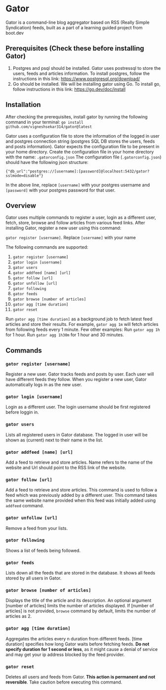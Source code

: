 # Gator

Gator is a command-line blog aggregator based on RSS (Really Simple Syndication) feeds, built as a part of a learning guided project from boot.dev

## Prerequisites (Check these before installing Gator)

1. Postgres and psql should be installed. Gator uses postressql to store the users, feeds and articles information. To install postgres, follow the instructions in this link: https://www.postgresql.org/download/
2. Go should be installed. We will be installing gator using Go. To install go, follow instructions in this link: https://go.dev/doc/install 

## Installation

After checking the prerequisites, install gator by running the following command in your terminal: 
`go install github.com/vigneshsekar314/gator@latest`

Gator uses a configuration file to store the information of the logged in user and postgres connection string (postgres SQL DB stores the users, feeds and posts information).
Gator expects the configuration file to be present in your home directory. Create the configuration file in your home directory with the name: `.gatorconfig.json`
The configuration file (`.gatorconfig.json`) should have the following json structure:

```{"db_url":"postgres://[username]:[password]@localhost:5432/gator?sslmode=disable"}```

In the above line, replace `[username]` with your postgres username and `[password]` with your postgres password for that user.

## Overview

Gator uses multiple commands to register a user, login as a different user, fetch, store, browse and follow articles from various feed links.
After installing Gator, register a new user using this command:

`gator register [username]`. Replace `[username]` with your name

The following commands are supported:

1. `gator register [username]`
2. `gator login [username]`
3. `gator users`
4. `gator addfeed [name] [url]`
5. `gator follow [url]`
6. `gator unfollow [url]`
7. `gator following`
8. `gator feeds`
9. `gator browse [number of articles]`
10. `gator agg [time duration]`
11. `gator reset`


Run `gator agg [time duration]` as a background job to fetch latest feed articles and store their results. For example, `gator agg 1m` will fetch articles from following feeds every 1 minute.
Few other examples: Run `gator agg 1h` for 1 hour. Run `gator agg 1h30m` for 1 hour and 30 minutes.

## Commands

### `gator register [username]`
Register a new user. Gator tracks feeds and posts by user. Each user will have different feeds they follow. When you register a new user, Gator automatically logs in as the new user.

### `gator login [username]`
Login as a different user. The login username should be first registered before loggin in.

### `gator users`
Lists all registered users in Gator database. The logged in user will be shown as (current) next to their name in the list.

### `gator addfeed [name] [url]`
Add a feed to retrieve and store articles. Name refers to the name of the website and Url should point to the RSS link of the website.

### `gator follow [url]`
Add a feed to retrieve and store articles. This command is used to follow a feed which was previously added by a different user. This command takes the same website name provided when this feed was initially added using `addfeed` command.

### `gator unfollow [url]`
Remove a feed from your lists.

### `gator following`
Shows a list of feeds being followed.

### `gator feeds`
Lists down all the feeds that are stored in the database. It shows all feeds stored by all users in Gator.

### `gator browse [number of articles]`
Displays the title of the article and its description. An optional argument [number of articles] limits the number of articles displayed. If [number of articles] is not provided, `browse` command by default, limits the number of articles as 2. 

### `gator agg [time duration]`
Aggregates the articles every n duration from different feeds. [time duration] specifies how long Gator waits before fetching feeds. **Do not specify duration for 1 second or less**, as it might cause a denial of service and may get your ip address blocked by the feed provider.

### `gator reset`
Deletes all users and feeds from Gator. **This action is permanent and not reversible**. Take caution before executing this command.
